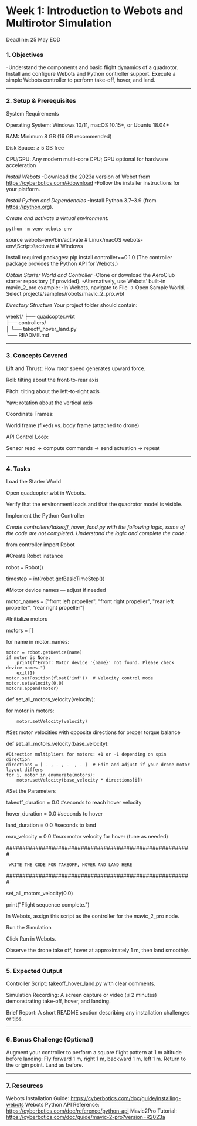 # Week 1: Introduction to Webots and Multirotor Simulation
Deadline: 25 May EOD

### 1. **Objectives**
-Understand the components and basic flight dynamics of a quadrotor.
Install and configure Webots and Python controller support.
Execute a simple Webots controller to perform take-off, hover, and land.

---

### 2. **Setup & Prerequisites**
System Requirements


Operating System: Windows 10/11, macOS 10.15+, or Ubuntu 18.04+


RAM: Minimum 8 GB (16 GB recommended)


Disk Space: ≥ 5 GB free


CPU/GPU: Any modern multi-core CPU; GPU optional for hardware acceleration


*Install Webots*
-Download the 2023a version of Webot from https://cyberbotics.com/#download
-Follow the installer instructions for your platform.

*Install Python and Dependencies*
-Install Python 3.7–3.9 (from https://python.org).

*Create and activate a virtual environment:*

 	python -m venv webots-env
source webots-env/bin/activate   # Linux/macOS
webots-env\Scripts\activate      # Windows

Install required packages:
 pip install controller==0.1.0
 (The controller package provides the Python API for Webots.)


*Obtain Starter World and Controller*
  -Clone or download the AeroClub starter repository (if provided).
  -Alternatively, use Webots’ built-in mavic_2_pro example:
  -In Webots, navigate to File → Open Sample World.
  -Select projects/samples/robots/mavic_2_pro.wbt


*Directory Structure*
 Your project folder should contain:

 week1/
├── quadcopter.wbt  
├── controllers/  
│   └── takeoff_hover_land.py  
└── README.md  

---

### 3. **Concepts Covered**
Lift and Thrust: How rotor speed generates upward force.




Roll: tilting about the front-to-rear axis


Pitch: tilting about the left-to-right axis


Yaw: rotation about the vertical axis


Coordinate Frames:


World frame (fixed) vs. body frame (attached to drone)


API Control Loop:


Sensor read → compute commands → send actuation → repeat

---

### 4. **Tasks**
Load the Starter World


Open quadcopter.wbt in Webots.


Verify that the environment loads and that the quadrotor model is visible.


Implement the Python Controller


*Create controllers/takeoff_hover_land.py with the following logic, some of the code are not completed. Understand the logic and complete the code :*


 from controller import Robot

#Create Robot instance


robot = Robot()


timestep = int(robot.getBasicTimeStep())


#Motor device names — adjust if needed


motor_names = ["front left propeller", "front right propeller", "rear left propeller", "rear right propeller"]


#Initialize motors


motors = []


for name in motor_names:


    motor = robot.getDevice(name)
    if motor is None:
        print(f"Error: Motor device '{name}' not found. Please check device names.")
        exit(1)
    motor.setPosition(float('inf'))  # Velocity control mode
    motor.setVelocity(0.0)
    motors.append(motor)

def set_all_motors_velocity(velocity):


  for motor in motors:

  
        motor.setVelocity(velocity)

#Set motor velocities with opposite directions for proper torque balance


def set_all_motors_velocity(base_velocity):


    #Direction multipliers for motors: +1 or -1 depending on spin direction
    directions = [ - , - , -  , - ]  # Edit and adjust if your drone motor layout differs
    for i, motor in enumerate(motors):
        motor.setVelocity(base_velocity * directions[i])

#Set the Parameters


takeoff_duration = 0.0   #seconds to reach hover velocity


hover_duration = 0.0    #seconds to hover


land_duration = 0.0     #seconds to land


max_velocity =  0.0    #max motor velocity for hover (tune as needed)



#########################################################

     WRITE THE CODE FOR TAKEOFF, HOVER AND LAND HERE

#########################################################

set_all_motors_velocity(0.0)


print("Flight sequence complete.")


In Webots, assign this script as the controller for the mavic_2_pro node.


Run the Simulation

Click Run in Webots.

Observe the drone take off, hover at approximately 1 m, then land smoothly.

---

### 5. **Expected Output**
Controller Script: takeoff_hover_land.py with clear comments.


Simulation Recording:
 A screen capture or video (≤ 2 minutes) demonstrating take-off, hover, and landing.


Brief Report:
 A short README section describing any installation challenges or tips.

---

### 6. **Bonus Challenge (Optional)**
Augment your controller to perform a square flight pattern at 1 m altitude before landing:
Fly forward 1 m, right 1 m, backward 1 m, left 1 m.
Return to the origin point.
Land as before.

---

### 7. **Resources**

Webots Installation Guide: https://cyberbotics.com/doc/guide/installing-webots
Webots Python API Reference: https://cyberbotics.com/doc/reference/python-api 
Mavic2Pro Tutorial: https://cyberbotics.com/doc/guide/mavic-2-pro?version=R2023a







